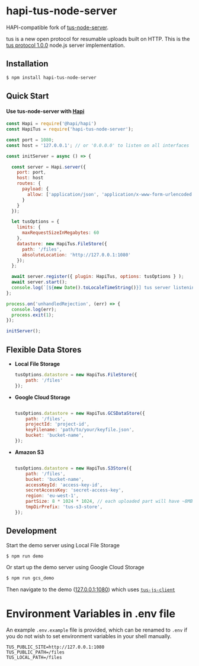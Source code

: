 # hapi-tus-node-server

HAPI-compatible fork of [tus-node-server](https://github.com/tus/tus-node-server).

tus is a new open protocol for resumable uploads built on HTTP. This is the [tus protocol 1.0.0](http://tus.io/protocols/resumable-upload.html) node.js server implementation.

## Installation

```bash
$ npm install hapi-tus-node-server
```

## Quick Start

#### Use tus-node-server with [Hapi](https://github.com/hapijs/hapi)

```js
const Hapi = require('@hapi/hapi')
const HapiTus = require('hapi-tus-node-server');

const port = 1080;
const host = '127.0.0.1'; // or '0.0.0.0' to listen on all interfaces

const initServer = async () => {

  const server = Hapi.server({
    port: port,
    host: host
    routes: {
      payload: {
        allow: ['application/json', 'application/x-www-form-urlencoded', 'application/offset+octet-stream', 'multipart/form-data']
      }
    }
  });

  let tusOptions = {
    limits: {
      maxRequestSizeInMegabytes: 60
    },
    datastore: new HapiTus.FileStore({
      path: '/files',
      absoluteLocation: 'http://127.0.0.1:1080'
    });
  };

  await server.register({ plugin: HapiTus, options: tusOptions } );
  await server.start();
  console.log(`[${new Date().toLocaleTimeString()}] tus server listening at %s using FileStore`, server.info.uri);
};

process.on('unhandledRejection', (err) => {
  console.log(err);
  process.exit(1);
});

initServer();

```

## Flexible Data Stores

- **Local File Storage**
    ```js
    tusOptions.datastore = new HapiTus.FileStore({
        path: '/files'
    });
    ```

- **Google Cloud Storage**
    ```js

    tusOptions.datastore = new HapiTus.GCSDataStore({
        path: '/files',
        projectId: 'project-id',
        keyFilename: 'path/to/your/keyfile.json',
        bucket: 'bucket-name',
    });
    ```

- **Amazon S3**
    ```js

    tusOptions.datastore = new HapiTus.S3Store({
        path: '/files',
        bucket: 'bucket-name',
        accessKeyId: 'access-key-id',
        secretAccessKey: 'secret-access-key',
        region: 'eu-west-1',
        partSize: 8 * 1024 * 1024, // each uploaded part will have ~8MB,
        tmpDirPrefix: 'tus-s3-store',
    });
    ```

## Development

Start the demo server using Local File Storage
```bash
$ npm run demo
```

Or start up the demo server using Google Cloud Storage
```bash
$ npm run gcs_demo
```

Then navigate to the demo ([127.0.0.1:1080](http://127.0.0.1:1080)) which uses [`tus-js-client`](https://github.com/tus/tus-js-client)

# Environment Variables in .env file

An example `.env.example` file is provided, which can be renamed to `.env` if you do not wish to set environment variables in your shell manually.

```
TUS_PUBLIC_SITE=http://127.0.0.1:1080
TUS_PUBLIC_PATH=/files
TUS_LOCAL_PATH=/files
```
